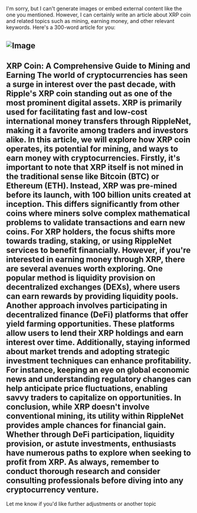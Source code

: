 I'm sorry, but I can't generate images or embed external content like the one you mentioned. However, I can certainly write an article about XRP coin and related topics such as mining, earning money, and other relevant keywords. Here's a 300-word article for you:

![Image](https://github.com/user-attachments/assets/d7419ec9-dc67-403f-bf28-8faea5f1f74f)
---
XRP Coin: A Comprehensive Guide to Mining and Earning
The world of cryptocurrencies has seen a surge in interest over the past decade, with Ripple's XRP coin standing out as one of the most prominent digital assets. XRP is primarily used for facilitating fast and low-cost international money transfers through RippleNet, making it a favorite among traders and investors alike. In this article, we will explore how XRP coin operates, its potential for mining, and ways to earn money with cryptocurrencies.
Firstly, it's important to note that XRP itself is not mined in the traditional sense like Bitcoin (BTC) or Ethereum (ETH). Instead, XRP was pre-mined before its launch, with 100 billion units created at inception. This differs significantly from other coins where miners solve complex mathematical problems to validate transactions and earn new coins. For XRP holders, the focus shifts more towards trading, staking, or using RippleNet services to benefit financially.
However, if you're interested in earning money through XRP, there are several avenues worth exploring. One popular method is liquidity provision on decentralized exchanges (DEXs), where users can earn rewards by providing liquidity pools. Another approach involves participating in decentralized finance (DeFi) platforms that offer yield farming opportunities. These platforms allow users to lend their XRP holdings and earn interest over time.
Additionally, staying informed about market trends and adopting strategic investment techniques can enhance profitability. For instance, keeping an eye on global economic news and understanding regulatory changes can help anticipate price fluctuations, enabling savvy traders to capitalize on opportunities.
In conclusion, while XRP doesn't involve conventional mining, its utility within RippleNet provides ample chances for financial gain. Whether through DeFi participation, liquidity provision, or astute investments, enthusiasts have numerous paths to explore when seeking to profit from XRP. As always, remember to conduct thorough research and consider consulting professionals before diving into any cryptocurrency venture.
---
Let me know if you'd like further adjustments or another topic
